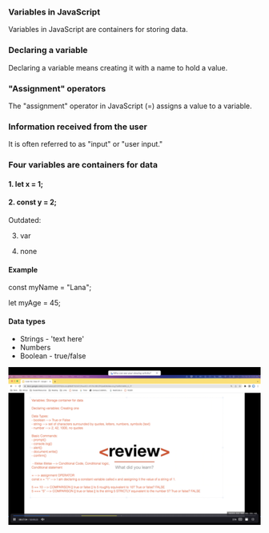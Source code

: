 
### Variables in JavaScript
Variables in JavaScript are containers for storing data.

### Declaring a variable
Declaring a variable means creating it with a name to hold a value.

### "Assignment" operators
The "assignment" operator in JavaScript (=) assigns a value to a variable.

### Information received from the user
It is often referred to as "input" or "user input."


### Four variables are containers for data

#### 1. let x = 1;
#### 2. const y = 2;

Outdated:

3. var

4. none

#### Example
const myName = "Lana";

let myAge = 45;

#### Data types
- Strings - 'text here'
- Numbers
- Boolean - true/false

![Review notes image](/photos/jsreview.png)

